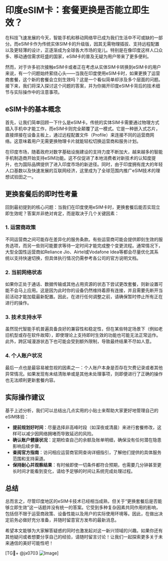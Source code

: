 # 印度eSIM卡：套餐更换是否能立即生效？

在科技飞速发展的今天，智能手机和移动网络早已成为我们生活中不可或缺的一部分。而eSIM卡作为传统实体SIM卡的升级版，因其无需物理插拔、支持远程配置以及更轻薄的设计，正逐渐成为全球各大市场的宠儿。特别是在像印度这样人口众多、移动通信需求旺盛的国家，eSIM卡的普及无疑为用户带来了更多便利。

然而，对于许多初次接触eSIM卡或者正在考虑从实体SIM卡转换到eSIM卡的用户来说，有一个问题始终萦绕心头——当我在印度使用eSIM卡时，如果更换了运营商套餐，这个新的套餐会立刻生效吗？这是一个看似简单却涉及多个层面的问题。接下来，我们将深入探讨这个问题的答案，并为你揭开印度eSIM卡背后的技术细节与实际操作中的注意事项。

## eSIM卡的基本概念

首先，让我们简单回顾一下什么是eSIM卡。传统的实体SIM卡需要通过物理方式插入手机中才能工作，而eSIM卡则完全颠覆了这一模式。它是一种嵌入式芯片，直接焊接在设备主板上，通过远程配置文件（Profile）来连接不同的运营商网络。这意味着用户无需更换物理卡片就能轻松切换运营商和服务计划。

在印度市场，随着政府对数字基础设施建设的支持力度不断加大，越来越多的智能手机制造商开始支持eSIM功能。这不仅促进了本地消费者对新技术的认知度提升，也为国际品牌提供了进入印度市场的新途径。同时，由于印度拥有庞大的年轻人口基数以及快速发展的互联网经济，这里成为了全球范围内推广eSIM技术的理想试验田之一。

## 更换套餐后的即时性考量

回到最初提到的核心问题：当我们在印度使用eSIM卡时，更换套餐后能否实现立即生效呢？答案并非绝对肯定，而是取决于几个关键因素：

### 1. **运营商政策**
不同运营商之间可能存在差异化的服务条款。有些运营商可能会提供即刻生效的服务选项，而另一些则可能要求等待一定时间才能完成整个变更流程。通常情况下，大型全国性运营商如Reliance Jio、Airtel或Vodafone Idea等都会尽量优化其系统以支持快速切换，但具体执行情况仍需参考各公司的官方说明文档。

### 2. **当前网络状态**
如果你正处于通话、数据传输或其他占用资源的状态下尝试更改套餐，则新设置可能不会马上应用。这是因为此时你的设备仍然维持着原有连接，并且需要先断开当前活动才能加载最新配置。因此，在进行任何调整之前，请确保暂时停止所有正在进行的操作。

### 3. **技术支持水平**
虽然现代智能手机普遍具备良好的兼容性和稳定性，但在某些特定场景下（例如老旧机型或存在软件故障），即使理论上支持即时生效的功能也可能无法正常运作。此外，跨区域漫游状态下也可能会受到额外限制，导致最终结果不尽如人意。

### 4. **个人账户状况**
最后一点也是最容易被忽视的因素之一：个人账户本身是否存在欠费记录或者其他异常情况。如果发现有未结清账单或是其他未处理事项，则即便进行了正确的操作也无法顺利更新套餐内容。

## 实际操作建议

基于上述分析，我们可以总结出几点实用的小贴士来帮助大家更好地管理自己的eSIM体验：

- **提前规划好时间**：尽量选择非高峰时段（如深夜或清晨）来进行套餐修改，这样可以减少因网络拥堵而导致延迟的风险。
- **确认账户健康状况**：定期检查自己的余额及账单明细，确保没有任何潜在隐患影响后续步骤。
- **查阅官方指南**：访问相应运营商官网查询详细指引，了解他们提供的具体服务范围和支持渠道。
- **保持耐心并观察结果**：有时候即使一切条件都符合预期，也需要几分钟甚至更长时间才能看到变化，请给予足够的时间让系统完成处理过程。

## 总结

总而言之，尽管印度地区的eSIM卡技术已经相当成熟，但关于“更换套餐后是否能够立即生效”这一话题并没有统一的答案。它受到多种复杂因素共同作用的影响，包括但不限于运营商政策、设备性能以及用户的实际使用环境等。因此，在做出决定前务必做好充分准备，并随时留意官方发布的最新消息。

希望本文能够为大家解答疑惑的同时也激发起对这一新兴领域的兴趣。如果你还有其他疑问或者想要分享自己的经验，请随时留言讨论！让我们一起探索更多关于未来通信的美好可能性吧！

[TG💪+ @jx0703 ![Image](https://github.com/user-attachments/assets/dbca1d08-cadb-493c-b0ec-ad6f7a83f270)]
